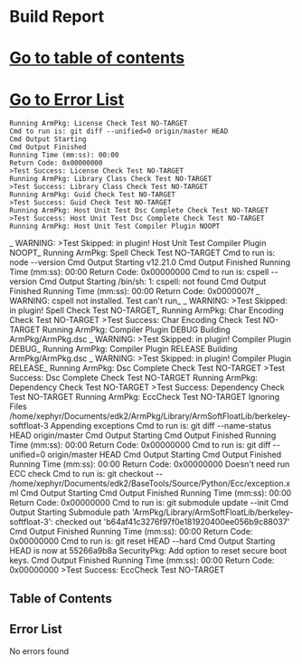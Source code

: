   # Build Report
[Go to table of contents](#table-of-contents)
=====
 [Go to Error List](#error-list)
=====
    Running ArmPkg: License Check Test NO-TARGET
    Cmd to run is: git diff --unified=0 origin/master HEAD
    Cmd Output Starting
    Cmd Output Finished
    Running Time (mm:ss): 00:00
    Return Code: 0x00000000
    >Test Success: License Check Test NO-TARGET
    Running ArmPkg: Library Class Check Test NO-TARGET
    >Test Success: Library Class Check Test NO-TARGET
    Running ArmPkg: Guid Check Test NO-TARGET
    >Test Success: Guid Check Test NO-TARGET
    Running ArmPkg: Host Unit Test Dsc Complete Check Test NO-TARGET
    >Test Success: Host Unit Test Dsc Complete Check Test NO-TARGET
    Running ArmPkg: Host Unit Test Compiler Plugin NOOPT
  _ WARNING: >Test Skipped: in plugin! Host Unit Test Compiler Plugin NOOPT_
    Running ArmPkg: Spell Check Test NO-TARGET
    Cmd to run is: node --version
    Cmd Output Starting
    v12.21.0
    Cmd Output Finished
    Running Time (mm:ss): 00:00
    Return Code: 0x00000000
    Cmd to run is: cspell --version
    Cmd Output Starting
    /bin/sh: 1: cspell: not found
    Cmd Output Finished
    Running Time (mm:ss): 00:00
    Return Code: 0x0000007f
  _ WARNING: cspell not installed.  Test can't run_
  _ WARNING: >Test Skipped: in plugin! Spell Check Test NO-TARGET_
    Running ArmPkg: Char Encoding Check Test NO-TARGET
    >Test Success: Char Encoding Check Test NO-TARGET
    Running ArmPkg: Compiler Plugin DEBUG
    Building ArmPkg/ArmPkg.dsc
  _ WARNING: >Test Skipped: in plugin! Compiler Plugin DEBUG_
    Running ArmPkg: Compiler Plugin RELEASE
    Building ArmPkg/ArmPkg.dsc
  _ WARNING: >Test Skipped: in plugin! Compiler Plugin RELEASE_
    Running ArmPkg: Dsc Complete Check Test NO-TARGET
    >Test Success: Dsc Complete Check Test NO-TARGET
    Running ArmPkg: Dependency Check Test NO-TARGET
    >Test Success: Dependency Check Test NO-TARGET
    Running ArmPkg: EccCheck Test NO-TARGET
    Ignoring Files /home/xephyr/Documents/edk2/ArmPkg/Library/ArmSoftFloatLib/berkeley-softfloat-3
    Appending exceptions
    Cmd to run is: git diff --name-status HEAD origin/master
    Cmd Output Starting
    Cmd Output Finished
    Running Time (mm:ss): 00:00
    Return Code: 0x00000000
    Cmd to run is: git diff --unified=0 origin/master HEAD
    Cmd Output Starting
    Cmd Output Finished
    Running Time (mm:ss): 00:00
    Return Code: 0x00000000
    Doesn't need run ECC check
    Cmd to run is: git checkout -- /home/xephyr/Documents/edk2/BaseTools/Source/Python/Ecc/exception.xml
    Cmd Output Starting
    Cmd Output Finished
    Running Time (mm:ss): 00:00
    Return Code: 0x00000000
    Cmd to run is: git submodule update --init
    Cmd Output Starting
    Submodule path 'ArmPkg/Library/ArmSoftFloatLib/berkeley-softfloat-3': checked out 'b64af41c3276f97f0e181920400ee056b9c88037'
    Cmd Output Finished
    Running Time (mm:ss): 00:00
    Return Code: 0x00000000
    Cmd to run is: git reset HEAD --hard
    Cmd Output Starting
    HEAD is now at 55266a9b8a SecurityPkg: Add option to reset secure boot keys.
    Cmd Output Finished
    Running Time (mm:ss): 00:00
    Return Code: 0x00000000
    >Test Success: EccCheck Test NO-TARGET
## Table of Contents
## Error List
   No errors found